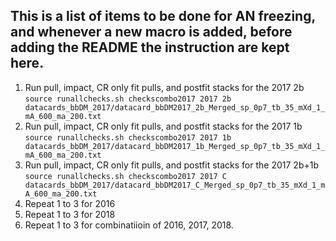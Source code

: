 ## This is a list of items to be done for AN freezing, and whenever a new macro is added, before adding the README the instruction are kept here. 

1. Run pull, impact, CR only fit pulls, and postfit stacks for the 2017 2b ```source runallchecks.sh checkscombo2017 2017 2b datacards_bbDM_2017/datacard_bbDM2017_2b_Merged_sp_0p7_tb_35_mXd_1_mA_600_ma_200.txt ```
2. Run pull, impact, CR only fit pulls, and postfit stacks for the 2017 1b ```source runallchecks.sh checkscombo2017 2017 1b datacards_bbDM_2017/datacard_bbDM2017_1b_Merged_sp_0p7_tb_35_mXd_1_mA_600_ma_200.txt```
3. Run pull, impact, CR only fit pulls, and postfit stacks for the 2017 2b+1b ```source runallchecks.sh checkscombo2017 2017 C datacards_bbDM_2017/datacard_bbDM2017_C_Merged_sp_0p7_tb_35_mXd_1_mA_600_ma_200.txt```
4. Repeat 1 to 3 for 2016 
5. Repeat 1 to 3 for 2018 
6. Repeat 1 to 3 for combinatiioin of 2016, 2017, 2018. 


